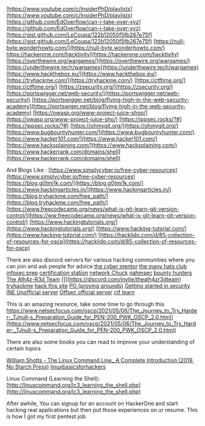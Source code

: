 [https://www.youtube.com/c/InsiderPhD/playlists](https://www.youtube.com/c/InsiderPhD/playlists)
[https://github.com/EdOverflow/can-i-take-over-xyz](https://github.com/EdOverflow/can-i-take-over-xyz)
[https://gist.github.com/LeCoupa/122b12050f5fb267e75f](https://gist.github.com/LeCoupa/122b12050f5fb267e75f)
[https://null-byte.wonderhowto.com/](https://null-byte.wonderhowto.com/)
https://hackerone.com/hacktivity](https://hackerone.com/hacktivity)
[https://overthewire.org/wargames/](https://overthewire.org/wargames/)
[https://underthewire.tech/wargames](https://underthewire.tech/wargames)
[https://www.hackthebox.eu/](https://www.hackthebox.eu/)
[https://tryhackme.com/](https://tryhackme.com/)
[https://ctftime.org/](https://ctftime.org/)
[https://zsecurity.org/](https://zsecurity.org/)
[https://portswigger.net/web-security/](https://portswigger.net/web-security/)
[https://portswigger.net/blog/flying-high-in-the-web-security-academy](https://portswiger.net/blog/flying-high-in-the-web-security-academy)
[https://owasp.org/www-project-juice-shop/](https://owasp.org/www-project-juice-sho/)
[https://ippsec.rocks/?#](https://ippsec.rocks/?#)
[https://ohmygit.org/](https://ohmygit.org/)
[https://www.bugbountyhunter.com/](https://www.bugbountyhunter.com/)
[https://www.hacker101.com/](https://www.hacker101.com/)
[https://www.hacksplaining.com/](https://www.hacksplaining.com/)
[https://www.hackerrank.com/domains/shell](https://www.hackerrank.com/domains/shell)

And Blogs Like :
[https://www.simplycyber.io/free-cyber-resources](https://www.simplycyber.io/free-cyber-resources)
[https://blog.g0tmi1k.com/](https://blog.g0tmi1k.com/)
[https://www.hackingarticles.in/](https://www.hackingarticles.in/)
[https://blog.tryhackme.com/free_path/](https://blog.tryhackme.com/free_path/)
[https://www.freecodecamp.org/news/what-is-git-learn-git-version-control/](https://ww.freecodecamp.org/news/what-is-git-learn-git-version-control/)
[https://www.hackingtutorials.org/](https://www.hackingtutorials.org/)
[https://www.hacking-tutorial.com/](https://www.hacking-tutorial.com/)
[https://hacklido.com/d/85-collection-of-resources-for-oscp](https://hacklido.com/d/85-collection-of-resources-for-oscp)

There are also discord servers for various hacking communities where you can join and ask people for advice
[the cyber mentor](https://discord.com/invite/tcm)
[the many hats club](https://discord.com/invite/infosec)
[infosec prep](https://discord.com/invite/infosecprep)
[certification station](https://discord.com/invite/certstation)
[network Chuck](https://discord.com/invite/networkchuck)
[nahmsec](https://discord.com/invite/xd75Stsuxk)
[bounty hunters](https://discord.com/invite/bugbounty)
[The Alh4z-R3d Team](https://discord.com/invite/thealh4zr3dteam)
[]](https://discord.com/invite/thealh4zr3dteam)
[tryhackme](https://discord.com/invite/tryhackme)
[hack this site](https://discord.com/invite/ETm3Q8SSht)
[PG (proving grounds)](https://discord.com/invite/6neBxaGjHD)
[Getting started in security](https://discord.com/invite/dnEcAqZn4x)
[INE Unofficial server](https://discord.com/invite/XGVaBeapXQ)
[Offsec official server](https://discord.com/invite/offsec)
[ctf learn](https://discord.com/invite/Susw824A2T)

This is an amazing resource, take some time to go through this 
https://www.netsecfocus.com/oscp/2021/05/06/The_Journey_to_Try_Harder-_TJnull-s_Preparation_Guide_for_PEN-200_PWK_OSCP_2.0.html](https://www.netsecfocus.com/oscp/2021/05/06/The_Journey_to_Try_Harder-_TJnull-s_Preparation_Guide_for_PEN-200_PWK_OSCP_2.0.html)

There are also some books you can read to improve your understanding of certain topics

[William Shotts - The Linux Command Line_ A Complete Introduction (2019, No Starch Press)](William%20Shotts%20-%20The%20Linux%20Command%20Line_%20A%20Complete%20Introduction%20(2019,%20No%20Starch%20Press).pdf)
[linuxbasicsforhackers](linuxbasicsforhackers.pdf)

Linux Command (Learning the Shell): [http://linuxcommand.org/lc3_learning_the_shell.php](http://linuxcommand.org/lc3_learning_the_shell.php)

After awhile, You can signup for an account on HackerOne and start hacking real applications but then put those experiences on ur resume. This is how I got my first pentest job.